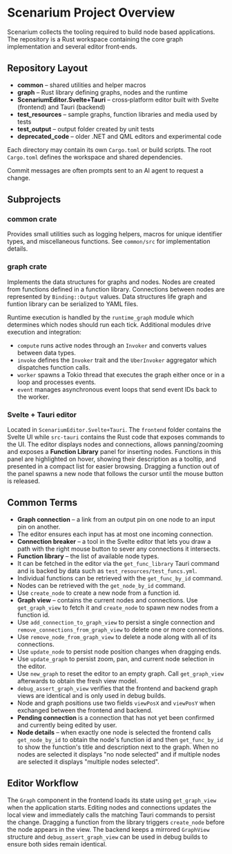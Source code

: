 # Scenarium Project Overview

Scenarium collects the tooling required to build node based applications. The repository is a Rust workspace containing the core graph implementation and several editor front‑ends.

## Repository Layout

- **common** – shared utilities and helper macros
- **graph** – Rust library defining graphs, nodes and the runtime
- **ScenariumEditor.Svelte+Tauri** – cross‑platform editor built with Svelte (frontend) and Tauri (backend)
- **test_resources** – sample graphs, function libraries and media used by tests
- **test_output** – output folder created by unit tests
- **deprecated_code** – older .NET and QML editors and experimental code

Each directory may contain its own `Cargo.toml` or build scripts.
The root `Cargo.toml` defines the workspace and shared dependencies.

Commit messages are often prompts sent to an AI agent to request a change.

## Subprojects

### common crate
Provides small utilities such as logging helpers, macros for unique identifier types, and miscellaneous functions.
See `common/src` for implementation details.

### graph crate
Implements the data structures for graphs and nodes. Nodes are created from functions defined in a function library.
Connections between nodes are represented by `Binding::Output` values.
Data structures life graph and funtion library can be serialized to YAML files.

Runtime execution is handled by the `runtime_graph` module which determines which nodes should run each tick.
Additional modules drive execution and integration:
- `compute` runs active nodes through an `Invoker` and converts values between data types.
- `invoke` defines the `Invoker` trait and the `UberInvoker` aggregator which dispatches function calls.
- `worker` spawns a Tokio thread that executes the graph either once or in a loop and processes events.
- `event` manages asynchronous event loops that send event IDs back to the worker.


### Svelte + Tauri editor
Located in `ScenariumEditor.Svelte+Tauri`. The `frontend` folder contains the Svelte UI while `src-tauri` contains the Rust code that exposes commands to the UI. The editor displays nodes and connections, allows panning/zooming and exposes a **Function Library** panel for inserting nodes. Functions in this panel are highlighted on hover, showing their description as a tooltip, and presented in a compact list for easier browsing. Dragging a function out of the panel spawns a new node that follows the cursor until the mouse button is released.

## Common Terms

- **Graph connection** – a link from an output pin on one node to an input pin on another.
- The editor ensures each input has at most one incoming connection.
- **Connection breaker** – a tool in the Svelte editor that lets you draw a path with the right mouse button to sever any connections it intersects.
- **Function library** – the list of available node types.
- It can be fetched in the editor via the `get_func_library` Tauri command and is backed by data such as `test_resources/test_funcs.yml`.
- Individual functions can be retrieved with the `get_func_by_id` command.
- Nodes can be retrieved with the `get_node_by_id` command.
- Use `create_node` to create a new node from a function id.
- **Graph view** – contains the current nodes and connections. Use `get_graph_view` to fetch it and `create_node` to spawn new nodes from a function id.
- Use `add_connection_to_graph_view` to persist a single connection and `remove_connections_from_graph_view` to delete one or more connections.
- Use `remove_node_from_graph_view` to delete a node along with all of its connections.
- Use `update_node` to persist node position changes when dragging ends.
- Use `update_graph` to persist zoom, pan, and current node selection in the editor.
- Use `new_graph` to reset the editor to an empty graph. Call `get_graph_view` afterwards to obtain the fresh view model.
- `debug_assert_graph_view` verifies that the frontend and backend graph views are identical and is only used in debug builds.
 - Node and graph positions use two fields `viewPosX` and `viewPosY` when exchanged between the frontend and backend.
- **Pending connection** is a connection that has not yet been confirmed and currently being edited by user.
- **Node details** – when exactly one node is selected the frontend calls `get_node_by_id` to obtain the node's function id and then `get_func_by_id` to show the function's title and description next to the graph. When no nodes are selected it displays "no node selected" and if multiple nodes are selected it displays "multiple nodes selected".

## Editor Workflow
The `Graph` component in the frontend loads its state using `get_graph_view` when the application starts. Editing nodes and connections updates the local view and immediately calls the matching Tauri commands to persist the change. Dragging a function from the library triggers `create_node` before the node appears in the view. The backend keeps a mirrored `GraphView` structure and `debug_assert_graph_view` can be used in debug builds to ensure both sides remain identical.


